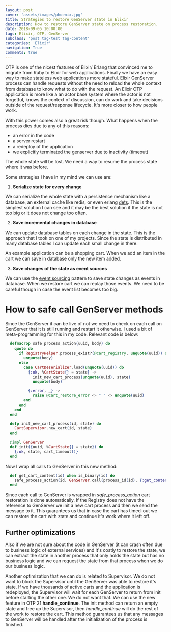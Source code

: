 ```yaml
---
layout: post
cover: 'assets/images/phoenix.jpg'
title: Strategies to restore GenServer state in Elixir
description: How to restore GenServer state on process restoration.
date: 2018-09-05 10:00:00
tags: Elixir, OTP, GenServer
subclass: 'post tag-test tag-content'
categories: 'Elixir'
navigation: True
comments: true
---
```


OTP is one of the nicest features of Elixir/ Erlang that convinced me to migrate from Ruby to Elixir for web applications. Finally we have an easy way to make stateless web applications more stateful. Elixir GenServer process can handle requests without the need to reload the whole context from database to know what to do with the request. An Elixir OTP application is more like a an actor base system where the actor is not forgetful, knows the context of discussion, can do work and take decisions outside of the request/response lifecycle. It's more closer to how people work.

With this power comes also a great risk though. What happens when the process dies due to any of this reasons:
 - an error in the code
 - a server restart
 - a redeploy of the application
 - we explicitly terminated the genserver due to inactivity (timeout)

The whole state will be lost. We need a way to resume the process state where it was before.

Some strategies I have in my mind we can use are:

1) **Serialize state for every change**

We can serialize the whole state with a persistence mechanism like a database, an external cache like redis, or even erlang [dets](http://erlang.org/doc/man/dets.html). This is the simplest solution I can see and it may be the best solution if the state is not too big or it does not change too often.

2) **Save incremental changes in database**

We can update database tables on each change in the state. This is the approach that I took on one of my projects. Since the state is distributed in many database tables I can update each small change in there.

An example application can be a shopping cart. When we add an item in the cart we can save in database only the new item added.

3) **Save changes of the state as event sources**

We can use the [event sourcing](https://martinfowler.com/eaaDev/EventSourcing.html) pattern to save state changes as events in database. When we restore cart we can replay those events. We need to be careful though in case the event list becomes too big.


# How to safe call GenServer methods

Since the GenServer it can be live of not we need to check on each call on GenServer that it is still running and restart it otherwise. I used a bit of meta-programming for this in my code. Relevant code is below:

```elixir
  defmacrop safe_process_action(uuid, body) do
    quote do
      if RegistryHelper.process_exist?(@cart_registry, unquote(uuid)) do
        unquote(body)
      else
        case CartDeserializer.load(unquote(uuid)) do
          {:ok, %CartState{} = state} ->
            init_new_cart_process(unquote(uuid), state)
            unquote(body)

          {:error, _} ->
            raise @cart_restore_error <> " " <> unquote(uuid)
        end
      end
    end
  end

  defp init_new_cart_process(id, state) do
    CartSupervisor.new_cart(id, state)
  end

  @impl GenServer
  def init({uuid, %CartState{} = state}) do
    {:ok, state, cart_timeout()}
  end
```

Now I wrap all calls to GenServer in this new method:

```elixir
  def get_cart_content(id) when is_binary(id) do
    safe_process_action(id, GenServer.call(process_id(id), {:get_content}))
  end
```

Since each call to GenServer is wrapped in *safe_process_action* cart restoration is done automatically. If the Registry does not have the reference to GenServer we init a new cart process and then we send the message to it. This guarantees us that in case the cart has timed-out we can restore the cart with state and continue it's work where it left off.

## Further optimizations

Also if we are not sure about the code in GenServer (it can crash often due to business logic of external services) and it's costly to restore the state, we can extract the state in another process that only holds the state but has no business logic and we can request the state from that process when we do our business logic.

Another optimization that we can do is related to Supervisor. We do not want to block the Supervisor until the GenServer was able to restore it's state. If we have thousands of active carts and the application is redeployed, the Supervisor will wait for each GenServer to return from init before starting the other one. We do not want that. We can use the new feature in OTP 21 **handle_continue**. The init method can return an empty state and free up the Supervisor, then *handle_continue* will do the rest of the work to restore the cart. This method guarantees us that any messages to GenServer will be handled after the initialization of the process is finished.
